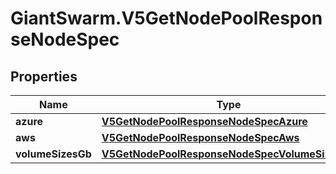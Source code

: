 # GiantSwarm.V5GetNodePoolResponseNodeSpec

## Properties
Name | Type | Description | Notes
------------ | ------------- | ------------- | -------------
**azure** | [**V5GetNodePoolResponseNodeSpecAzure**](V5GetNodePoolResponseNodeSpecAzure.md) |  | [optional] 
**aws** | [**V5GetNodePoolResponseNodeSpecAws**](V5GetNodePoolResponseNodeSpecAws.md) |  | [optional] 
**volumeSizesGb** | [**V5GetNodePoolResponseNodeSpecVolumeSizesGb**](V5GetNodePoolResponseNodeSpecVolumeSizesGb.md) |  | [optional] 


